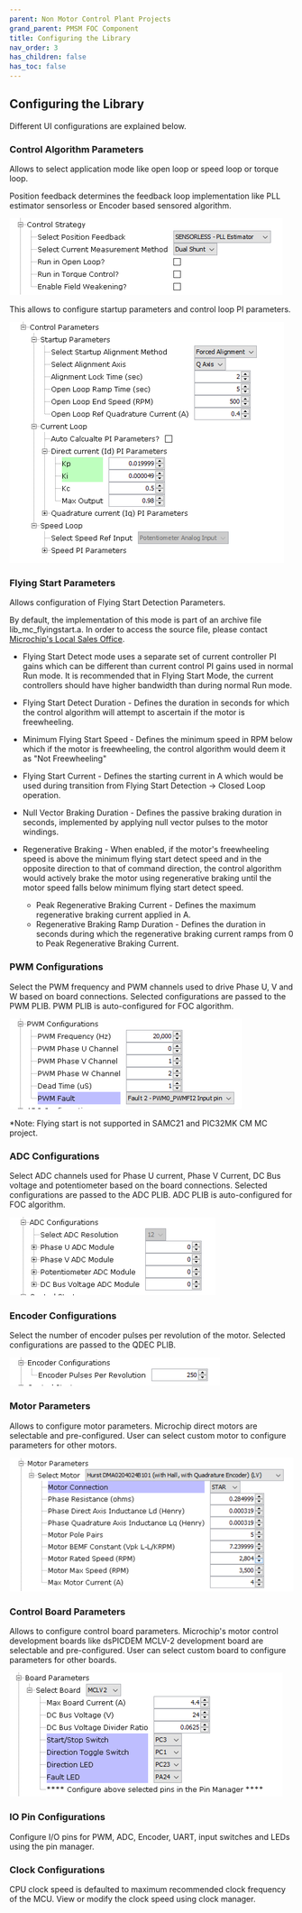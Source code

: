 ```yaml
---
parent: Non Motor Control Plant Projects
grand_parent: PMSM FOC Component
title: Configuring the Library
nav_order: 3
has_children: false
has_toc: false
---
```


## Configuring the Library

Different UI configurations are explained below. 

### Control Algorithm Parameters
Allows to select application mode like open loop or speed loop or torque loop. 

Position feedback determines the feedback loop implementation like PLL estimator sensorless or Encoder based sensored algorithm. 

![control algorithm](images/control_strategy.jpg)

This allows to configure startup parameters and control loop PI parameters. 

![pi parameters](images/control_parameters.jpg)

### Flying Start Parameters
Allows configuration of Flying Start Detection Parameters. 

By default, the implementation of this mode is part of an archive file lib_mc_flyingstart.a. In order to access the source file, please contact [Microchip's Local Sales Office](https://www.microchip.com/salesdirectory).

- Flying Start Detect mode uses a separate set of current controller PI gains which can be different than current control PI gains used in normal Run mode. It is recommended that in Flying Start Mode, the current controllers should have higher bandwidth than during normal Run mode.

- Flying Start Detect Duration - Defines the duration in seconds for which the control algorithm will attempt to ascertain if the motor is freewheeling. 

- Minimum Flying Start Speed - Defines the minimum speed in RPM below which if the motor is freewheeling, the control algorithm would deem it as "Not Freewheeling"

- Flying Start Current - Defines the starting current in A which would be used during transition from Flying Start Detection -> Closed Loop operation.

- Null Vector Braking Duration - Defines the passive braking duration in seconds, implemented by applying null vector pulses to the motor windings. 

- Regenerative Braking - When enabled, if the motor's freewheeling speed is above the minimum flying start detect speed and in the opposite direction to that of command direction, the control algorithm would actively brake the motor using regenerative braking until the motor speed falls below minimum flying start detect speed. 

    - Peak Regenerative Braking Current - Defines the maximum regenerative braking current applied in A.
    - Regenerative Braking Ramp Duration - Defines the duration in seconds during which the regenerative braking current ramps from 0 to Peak Regenerative Braking Current. 

### PWM Configurations
Select the PWM frequency and PWM channels used to drive Phase U, V and W based on board connections. Selected configurations are passed to the PWM PLIB. PWM PLIB is auto-configured for FOC algorithm. 

![pwm](images/pwm_parameters.jpg)

*Note: Flying start is not supported in SAMC21 and PIC32MK CM MC project. 

### ADC Configurations

Select ADC channels used for Phase U current, Phase V Current, DC Bus voltage and potentiometer based on the board connections. Selected configurations are passed to the ADC PLIB. ADC PLIB is auto-configured for FOC algorithm. 

![adc](images/adc_parameters.jpg)

### Encoder Configurations

Select the number of encoder pulses per revolution of the motor. Selected configurations are passed to the QDEC PLIB. 

![encoder](images/encoder.jpg)

### Motor Parameters

Allows to configure motor parameters. Microchip direct motors are selectable and pre-configured. User can select custom motor to configure parameters for other motors. 

![motor parameters](images/motor_parameters.jpg)

### Control Board Parameters

Allows to configure control board parameters. Microchip's motor control development boards like dsPICDEM MCLV-2 development board are selectable and pre-configured. User can select custom board to configure parameters for other boards. 

![control board](images/board_parameters.jpg)

### IO Pin Configurations

Configure I/O pins for PWM, ADC, Encoder, UART, input switches and LEDs using the pin manager. 

### Clock Configurations

CPU clock speed is defaulted to maximum recommended clock frequency of the MCU. View or modify the clock speed using clock manager.


